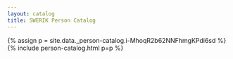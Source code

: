 ```yaml
---
layout: catalog
title: SWERIK Person Catalog
---
```

{% assign p = site.data._person-catalog.i-MhoqR2b62NNFhmgKPdi6sd %}
{% include person-catalog.html p=p %}

